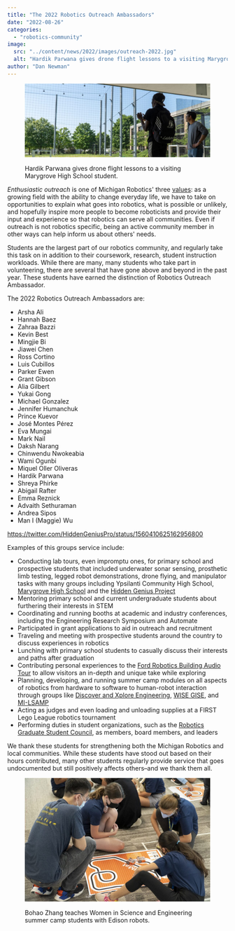 ```yaml
---
title: "The 2022 Robotics Outreach Ambassadors"
date: "2022-08-26"
categories: 
  - "robotics-community"
image: 
  src: "../content/news/2022/images/outreach-2022.jpg"
  alt: "Hardik Parwana gives drone flight lessons to a visiting Marygrove High School student."
author: "Dan Newman"
---
```


<figure>

![](images/outreach-2022-1024x406.jpg)

<figcaption>

Hardik Parwana gives drone flight lessons to a visiting Marygrove High School student.

</figcaption>

</figure>

_Enthusiastic outreach_ is one of Michigan Robotics' three [values](https://2024.robotics.umich.edu/about/values/ "Values"): as a growing field with the ability to change everyday life, we have to take on opportunities to explain what goes into robotics, what is possible or unlikely, and hopefully inspire more people to become roboticists and provide their input and experience so that robotics can serve all communities. Even if outreach is not robotics specific, being an active community member in other ways can help inform us about others' needs.

Students are the largest part of our robotics community, and regularly take this task on in addition to their coursework, research, student instruction workloads. While there are many, many students who take part in volunteering, there are several that have gone above and beyond in the past year. These students have earned the distinction of Robotics Outreach Ambassador.

<!--more-->

The 2022 Robotics Outreach Ambassadors are:

- Arsha Ali
- Hannah Baez
- Zahraa Bazzi
- Kevin Best
- Mingjie Bi
- Jiawei Chen
- Ross Cortino
- Luis Cubillos
- Parker Ewen
- Grant Gibson
- Alia Gilbert
- Yukai Gong
- Michael Gonzalez
- Jennifer Humanchuk
- Prince Kuevor
- José Montes Pérez
- Eva Mungai
- Mark Nail
- Daksh Narang
- Chinwendu Nwokeabia
- Wami Ogunbi
- Miquel Oller Oliveras
- Hardik Parwana
- Shreya Phirke
- Abigail Rafter
- Emma Reznick
- Advaith Sethuraman
- Andrea Sipos
- Man I (Maggie) Wu

https://twitter.com/HiddenGeniusPro/status/1560410625162956800

Examples of this groups service include:

- Conducting lab tours, even impromptu ones, for primary school and prospective students that included underwater sonar sensing, prosthetic limb testing, legged robot demonstrations, drone flying, and manipulator tasks with many groups including Ypsilanti Community High School, [Marygrove High School](https://www.detroitk12.org/marygrove) and the [Hidden Genius Project](https://www.hiddengeniusproject.org)
- Mentoring primary school and current undergraduate students about furthering their interests in STEM
- Coordinating and running booths at academic and industry conferences, including the Engineering Research Symposium and Automate
- Participated in grant applications to aid in outreach and recruitment
- Traveling and meeting with prospective students around the country to discuss experiences in robotics
- Lunching with primary school students to casually discuss their interests and paths after graduation
- Contributing personal experiences to the [Ford Robotics Building Audio Tour](https://audio.2024.robotics.umich.edu) to allow visitors an in-depth and unique take while exploring
- Planning, developing, and running summer camp modules on all aspects of robotics from hardware to software to human-robot interaction through groups like [Discover and Xplore Engineering](https://campsforkids.engin.umich.edu), [WISE GISE](https://wise.umich.edu/?page_id=147), and [MI-LSAMP](https://sites.soe.umich.edu/drpp/michigan-louis-stokes-alliance-for-minority-participation/)
- Acting as judges and even loading and unloading supplies at a FIRST Lego League robotics tournament
- Performing duties in student organizations, such as the [Robotics Graduate Student Council](https://2024.robotics.umich.edu/academics/current-students/robotics-graduate-student-council/ "Robotics Graduate Student Council"), as members, board members, and leaders

We thank these students for strengthening both the Michigan Robotics and local communities. While these students have stood out based on their hours contributed, many other students regularly provide service that goes undocumented but still positively affects others–and we thank them all.

<figure>

![](images/outreach-ambassadors-2021-1024x682.jpg)

<figcaption>

Bohao Zhang teaches Women in Science and Engineering summer camp students with Edison robots.

</figcaption>

</figure>
